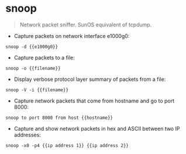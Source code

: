 # snoop

> Network packet sniffer.
> SunOS equivalent of tcpdump.

- Capture packets on network interface e1000g0:

`snoop -d {{e1000g0}}`

- Capture packets to a file:

`snoop -o {{filename}}`

- Display verbose protocol layer summary of packets from a file:

`snoop -V -i {{filename}}`

- Capture network packets that come from hostname and go to port 8000:

`snoop to port 8000 from host {{hostname}}`

- Capture and show network packets in hex and ASCII between two IP addresses:

`snoop -x0 -p4 {{ip address 1}} {{ip address 2}}`

